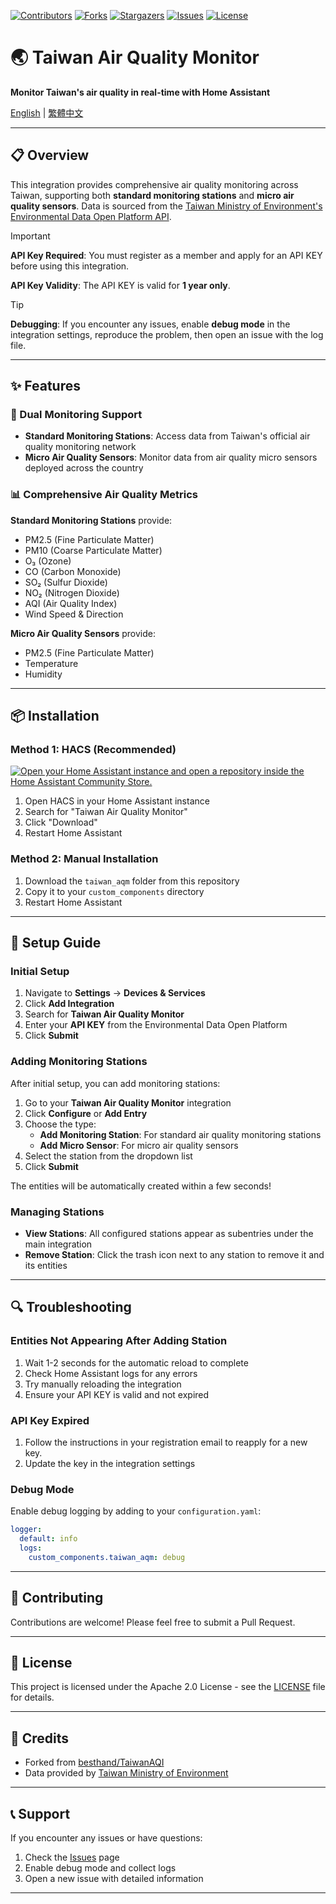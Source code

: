 [![Contributors][contributors-shield]][contributors-url]
[![Forks][forks-shield]][forks-url]
[![Stargazers][stars-shield]][stars-url]
[![Issues][issues-shield]][issues-url]
[![License][license-shield]][license-url]

[contributors-shield]: https://img.shields.io/github/contributors/kukuxx/HA-TaiwanAQM.svg?style=for-the-badge
[contributors-url]: https://github.com/kukuxx/HA-TaiwanAQM/graphs/contributors

[forks-shield]: https://img.shields.io/github/forks/kukuxx/HA-TaiwanAQM.svg?style=for-the-badge
[forks-url]: https://github.com/kukuxx/HA-TaiwanAQM/network/members

[stars-shield]: https://img.shields.io/github/stars/kukuxx/HA-TaiwanAQM.svg?style=for-the-badge
[stars-url]: https://github.com/kukuxx/HA-TaiwanAQM/stargazers

[issues-shield]: https://img.shields.io/github/issues/kukuxx/HA-TaiwanAQM.svg?style=for-the-badge
[issues-url]: https://github.com/kukuxx/HA-TaiwanAQM/issues

[license-shield]: https://img.shields.io/github/license/kukuxx/HA-TaiwanAQM.svg?style=for-the-badge
[license-url]: https://github.com/kukuxx/HA-TaiwanAQM/blob/main/LICENSE

# 🌏 Taiwan Air Quality Monitor

**Monitor Taiwan's air quality in real-time with Home Assistant**

[English](/README.md) | [繁體中文](/README-zh-TW.md)

---

## 📋 Overview

This integration provides comprehensive air quality monitoring across Taiwan, supporting both **standard monitoring stations** and **micro air quality sensors**. Data is sourced from the [Taiwan Ministry of Environment's Environmental Data Open Platform API](https://data.moenv.gov.tw/).

> [!IMPORTANT]
> **API Key Required**: You must register as a member and apply for an API KEY before using this integration.
>
> **API Key Validity**: The API KEY is valid for **1 year only**.

> [!TIP]
> **Debugging**: If you encounter any issues, enable **debug mode** in the integration settings, reproduce the problem, then open an issue with the log file.

---

## ✨ Features

### 🎯 Dual Monitoring Support
- **Standard Monitoring Stations**: Access data from Taiwan's official air quality monitoring network
- **Micro Air Quality Sensors**: Monitor data from air quality micro sensors deployed across the country

### 📊 Comprehensive Air Quality Metrics

**Standard Monitoring Stations** provide:
- PM2.5 (Fine Particulate Matter)
- PM10 (Coarse Particulate Matter)
- O₃ (Ozone)
- CO (Carbon Monoxide)
- SO₂ (Sulfur Dioxide)
- NO₂ (Nitrogen Dioxide)
- AQI (Air Quality Index)
- Wind Speed & Direction

**Micro Air Quality Sensors** provide:
- PM2.5 (Fine Particulate Matter)
- Temperature
- Humidity

---

## 📦 Installation

### Method 1: HACS (Recommended)

[![Open your Home Assistant instance and open a repository inside the Home Assistant Community Store.](https://my.home-assistant.io/badges/hacs_repository.svg)](https://my.home-assistant.io/redirect/hacs_repository/?owner=kukuxx&repository=HA-TaiwanAQM&category=Integration)

1. Open HACS in your Home Assistant instance
2. Search for "Taiwan Air Quality Monitor"
3. Click "Download"
4. Restart Home Assistant

### Method 2: Manual Installation

1. Download the `taiwan_aqm` folder from this repository
2. Copy it to your `custom_components` directory
3. Restart Home Assistant

---

## 🚀 Setup Guide

### Initial Setup

1. Navigate to **Settings** → **Devices & Services**
2. Click **Add Integration**
3. Search for **Taiwan Air Quality Monitor**
4. Enter your **API KEY** from the Environmental Data Open Platform
5. Click **Submit**

### Adding Monitoring Stations

After initial setup, you can add monitoring stations:

1. Go to your **Taiwan Air Quality Monitor** integration
2. Click **Configure** or **Add Entry**
3. Choose the type:
   - **Add Monitoring Station**: For standard air quality monitoring stations
   - **Add Micro Sensor**: For micro air quality sensors
4. Select the station from the dropdown list
5. Click **Submit**

The entities will be automatically created within a few seconds!

### Managing Stations

- **View Stations**: All configured stations appear as subentries under the main integration
- **Remove Station**: Click the trash icon next to any station to remove it and its entities

---

## 🔍 Troubleshooting

### Entities Not Appearing After Adding Station

1. Wait 1-2 seconds for the automatic reload to complete
2. Check Home Assistant logs for any errors
3. Try manually reloading the integration
4. Ensure your API KEY is valid and not expired

### API Key Expired

1. Follow the instructions in your registration email to reapply for a new key.
2. Update the key in the integration settings

### Debug Mode

Enable debug logging by adding to your `configuration.yaml`:

```yaml
logger:
  default: info
  logs:
    custom_components.taiwan_aqm: debug
```

---

## 🤝 Contributing

Contributions are welcome! Please feel free to submit a Pull Request.

---

## 📄 License

This project is licensed under the Apache 2.0 License - see the [LICENSE](LICENSE) file for details.

---

## 🙏 Credits

- Forked from [besthand/TaiwanAQI](https://github.com/besthand/TaiwanAQI)
- Data provided by [Taiwan Ministry of Environment](https://data.moenv.gov.tw/)

---

## 📞 Support

If you encounter any issues or have questions:

1. Check the [Issues](https://github.com/kukuxx/HA-TaiwanAQM/issues) page
2. Enable debug mode and collect logs
3. Open a new issue with detailed information

---